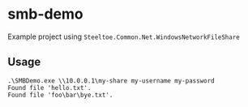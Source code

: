 # smb-demo

Example project using `Steeltoe.Common.Net.WindowsNetworkFileShare`

## Usage

```
.\SMBDemo.exe \\10.0.0.1\my-share my-username my-password
Found file 'hello.txt'.
Found file 'foo\bar\bye.txt'.
```
